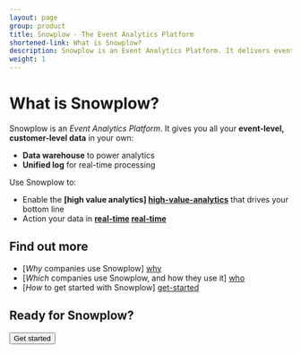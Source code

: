 ```yaml
---
layout: page
group: product
title: Snowplow - The Event Analytics Platform
shortened-link: What is Snowplow?
description: Snowplow is an Event Analytics Platform. It delivers event line of your own, customer-level, event-level data, from all your channels, platforms and services, into your own structured data warehouse and unified log
weight: 1
---
```




# What is Snowplow?

Snowplow is an *Event Analytics Platform*. It gives you all your **event-level, customer-level data** in your own:

* **Data warehouse** to power analytics
* **Unified log** for real-time processing

Use Snowplow to:

* Enable the **[high value analytics] [high-value-analytics]** that drives your bottom line
* Action your data in **[real-time] [real-time]**

## Find out more

* [*Why* companies use Snowplow] [why]
* [*Which* companies use Snowplow, and how they use it] [who]
* [*How* to get started with Snowplow] [get-started]

## Ready for Snowplow?

<div class="html">
	<a href="get-started.html">
		<button class="btn btn-large btn-primary" type="button">Get started</button>
	</a>
</div>


[high-value-analytics]: /product/why-use-snowplow.html#answer-the-questions-that-matter-to-your-business
[real-time]: /product/why-use-snowplow.html#action-your-data-in-real-time

[why]: /product/why-use-snowplow.html
[who]: /product/who-uses-snowplow.html
[get-started]: get-started.html
[amazon-logo]: /assets/img/APN_Standard_Technology_Partner.png 

[unified-log-blog-post]: /blog/2014/01/20/the-three-eras-of-business-data-processing/
